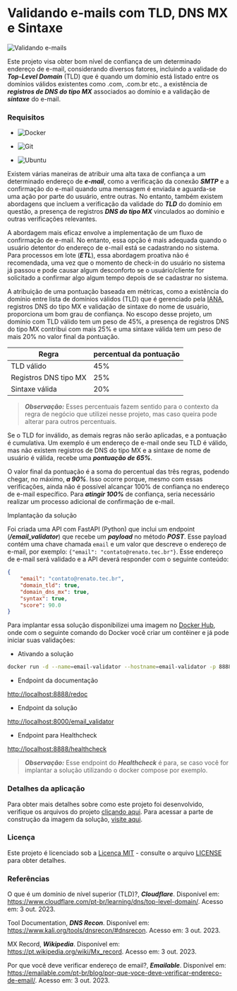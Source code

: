 # Validando e-mails com TLD, DNS MX e Sintaxe

![Validando e-mails](https://drive.google.com/uc?export=view&id=1y1zFTkjJ6VcXPoQighzCTwI7SC8p9N1r)

Este projeto visa obter bom nível de confiança de um determinado endereço de e-mail, considerando diversos fatores, incluindo a validade do ***Top-Level Domain*** (TLD) que é quando um domínio está listado entre os domínios válidos existentes como .com, .com.br etc., a existência de ***registros de DNS do tipo MX*** associados ao domínio e a validação de ***sintaxe*** do e-mail.

### Requisitos

+ ![Docker](https://img.shields.io/badge/Docker-23.0.3-E3E3E3)

+ ![Git](https://img.shields.io/badge/Git-2.25.1%2B-E3E3E3)

+ ![Ubuntu](https://img.shields.io/badge/Ubuntu-20.04-E3E3E3)

Existem várias maneiras de atribuir uma alta taxa de confiança a um determinado endereço de ***e-mail***, como a verificação da conexão ***SMTP*** e a confirmação do e-mail quando uma mensagem é enviada e aguarda-se uma ação por parte do usuário, entre outras. No entanto, também existem abordagens que incluem a verificação da validade do ***TLD*** do domínio em questão, a presença de registros ***DNS do tipo MX*** vinculados ao domínio e outras verificações relevantes.

A abordagem mais eficaz envolve a implementação de um fluxo de confirmação de e-mail. No entanto, essa opção é mais adequada quando o usuário detentor do endereço de e-mail está se cadastrando no sistema. Para processos em lote (***ETL***), essa abordagem proativa não é recomendada, uma vez que o momento de check-in do usuário no sistema já passou e pode causar algum desconforto se o usuário/cliente for solicitado a confirmar algo algum tempo depois de se cadastrar no sistema.

A atribuição de uma pontuação baseada em métricas, como a existência do domínio entre lista de domínios válidos (TLD) que é gerenciado pela [IANA](https://www.iana.org/domains), registros DNS do tipo MX e validação de sintaxe do nome de usuário, proporciona um bom grau de confiança. No escopo desse projeto, um domínio com TLD válido tem um peso de 45%, a presença de registros DNS do tipo MX contribui com mais 25% e uma sintaxe válida tem um peso de mais 20% no valor final da pontuação.

|Regra|percentual da pontuação|
|--------------------------------|--------------------------|
|TLD válido|45%|
|Registros DNS tipo MX|25%|
|Sintaxe válida|20%|

> ***Observação:*** Esses percentuais fazem sentido para o contexto da regra de negócio que utilizei nesse projeto, mas caso queira pode alterar para outros percentuais. 

Se o TLD for inválido, as demais regras não serão aplicadas, e a pontuação é cumulativa. Um exemplo é um endereço de e-mail onde seu TLD é válido, mas não existem registros de DNS do tipo MX e a sintaxe de nome de usuário é válida, recebe uma ***pontuação de 65%***.

O valor final da pontuação é a soma do percentual das três regras, podendo chegar, no máximo, ***a 90%***. Isso ocorre porque, mesmo com essas verificações, ainda não é possível alcançar 100% de confiança no endereço de e-mail específico. Para ***atingir 100%*** de confiança, seria necessário realizar um processo adicional de confirmação de e-mail.

Implantação da solução

Foi criada uma API com FastAPI (Python) que inclui um endpoint (***/email_validator***) que recebe um ***payload*** no método ***POST***. Esse payload contém uma chave chamada ```email``` e um valor que descreve o endereço de e-mail, por exemplo: ```{"email": "contato@renato.tec.br"}```. Esse endereço de e-mail será validado e a API deverá responder com o seguinte conteúdo:

```json
{
    "email": "contato@renato.tec.br",
    "domain_tld": true,
    "domain_dns_mx": true,
    "syntax": true,
    "score": 90.0
}
```

Para implantar essa solução disponibilizei uma imagem no [Docker Hub](https://hub.docker.com/repository/docker/renatoelho/email-validator/general), onde com o seguinte comando do Docker você criar um contêiner e já pode iniciar suas validações:

+ Ativando a solução

```bash
docker run -d --name=email-validator --hostname=email-validator -p 8888:8888 renatoelho/email-validator:0.0.1
```

+ Endpoint da documentação

[http://localhost:8888/redoc](http://localhost:8888/redoc)

+ Endpoint da solução

[http://localhost:8000/email_validator](http://localhost:8000/email_validator) 

+ Endpoint para Healthcheck

[http://localhost:8888/healthcheck](http://localhost:8888/healthcheck)

> ***Observação:*** Esse endpoint do ***Healthcheck*** é para, se caso você for implantar a solução utilizando o docker compose por exemplo.

### Detalhes da aplicação

Para obter mais detalhes sobre como este projeto foi desenvolvido, verifique os arquivos do projeto [clicando aqui](https://github.com/Renatoelho/email-validator/tree/main/app). Para acessar a parte de construção da imagem da solução, [visite aqui](https://github.com/Renatoelho/email-validator/blob/main/README-build.md).

### Licença

Este projeto é licenciado sob a [Licença MIT](https://opensource.org/licenses/MIT) - consulte o arquivo [LICENSE](https://github.com/Renatoelho/email-validator/blob/main/LICENSE) para obter detalhes.

### Referências

O que é um domínio de nível superior (TLD)?, ***Cloudflare***. Disponível em: <https://www.cloudflare.com/pt-br/learning/dns/top-level-domain/>. Acesso em: 3 out. 2023.

Tool Documentation, ***DNS Recon***. Disponível em: <https://www.kali.org/tools/dnsrecon/#dnsrecon>. Acesso em: 3 out. 2023.

MX Record, ***Wikipedia***. Disponível em: <https://pt.wikipedia.org/wiki/Mx_record>. Acesso em: 3 out. 2023.

Por que você deve verificar endereço de email?, ***Emailable***. Disponível em: <https://emailable.com/pt-br/blog/por-que-voce-deve-verificar-endereco-de-email/>. Acesso em: 3 out. 2023.

